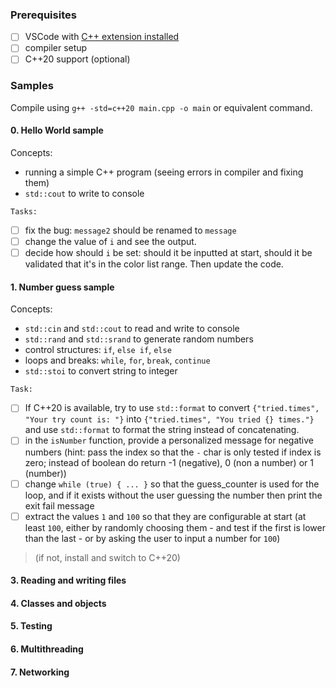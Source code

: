 ### Prerequisites

- [ ] VSCode with [C++ extension installed](https://marketplace.visualstudio.com/items?itemName=ms-vscode.cpptools)
- [ ] compiler setup
- [ ] C++20 support (optional)

### Samples

Compile using `g++ -std=c++20 main.cpp -o main` or equivalent command.

#### 0. Hello World sample

Concepts:
- running a simple C++ program (seeing errors in compiler and fixing them)
- `std::cout` to write to console

`Tasks:` 
- [ ] fix the bug: `message2` should be renamed to `message`
- [ ] change the value of `i` and see the output. 
- [ ] decide how should `i` be set: should it be inputted at start, should it be validated that it's in the color list range. Then update the code.

#### 1. Number guess sample

Concepts:
- `std::cin` and `std::cout` to read and write to console
- `std::rand` and `std::srand` to generate random numbers
- control structures: `if`, `else if`, `else`
- loops and breaks: `while`, `for`, `break`, `continue`
- `std::stoi` to convert string to integer

`Task:` 
- [ ] If C++20 is available, try to use `std::format` to convert `{"tried.times", "Your try count is: "}` into `{"tried.times", "You tried {} times."}` and use `std::format` to format the string instead of concatenating.
- [ ] in the `isNumber` function, provide a personalized message for negative numbers (hint: pass the index so that the `-` char is only tested if index is zero; instead of boolean do return -1 (negative), 0 (non a number) or 1 (number))
- [ ] change `while (true) { ... }` so that the guess_counter is used for the loop, and if it exists without the user guessing the number then print the exit fail message
- [ ] extract the values `1` and `100` so that they are configurable at start (at least `100`, either by randomly choosing them - and test if the first is lower than the last - or by asking the user to input a number for `100`)

> (if not, install and switch to C++20)

#### 3. Reading and writing files

#### 4. Classes and objects

#### 5. Testing

#### 6. Multithreading

#### 7. Networking
